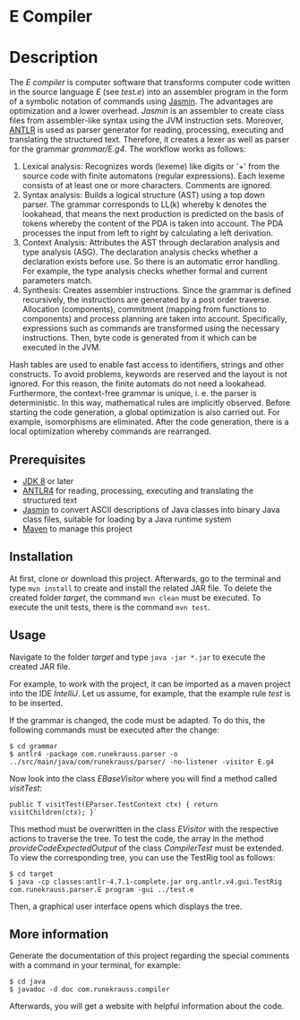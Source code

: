 E Compiler
============

# Description
The *E compiler* is computer software that transforms computer code written in the source language *E* (see *test.e*) into an assembler program in the form of a symbolic notation of commands using [Jasmin](http://jasmin.sourceforge.net). The advantages are optimization and a lower overhead. *Jasmin* is an assembler to create class files from assembler-like syntax using the JVM instruction sets. Moreover, [ANTLR](http://jasmin.sourceforge.net) is used as parser generator for reading, processing, executing and translating the structured text. Therefore, it creates a lexer as well as parser for the grammar *grammar/E.g4*. The workflow works as follows:

1. Lexical analysis: Recognizes words (lexeme) like digits or '+' from the source code with finite automatons (regular expressions). Each lexeme consists of at least one or more characters. Comments are ignored.
2. Syntax analysis: Builds a logical structure (AST) using a top down parser. The grammar corresponds to LL(k) whereby k denotes the lookahead, that means the next production is predicted on the basis of tokens whereby the content of the PDA is taken into account. The PDA processes the input from left to right by calculating a left derivation.
3. Context Analysis: Attributes the AST through declaration analysis and type analysis (ASG). The declaration analysis checks whether a declaration exists before use. So there is an automatic error handling. For example, the type analysis checks whether formal and current parameters match.
4. Synthesis: Creates assembler instructions. Since the grammar is defined recursively, the instructions are generated by a post order traverse. Allocation (components), commitment (mapping from functions to components) and process planning are taken into account. Specifically, expressions such as commands are transformed using the necessary instructions. Then, byte code is generated from it which can be executed in the JVM.

Hash tables are used to enable fast access to identifiers, strings and other constructs. To avoid problems, keywords are reserved and the layout is not ignored. For this reason, the finite automats do not need a lookahead. Furthermore, the context-free grammar is unique, i. e. the parser is deterministic. In this way, mathematical rules are implicitly observed. Before starting the code generation, a global optimization is also carried out. For example, isomorphisms are eliminated. After the code generation, there is a local optimization whereby commands are rearranged.

## Prerequisites
+ [JDK 8](http://www.oracle.com/technetwork/java/javase/downloads/jdk8-downloads-2133151.html) or later
+ [ANTLR4](http://www.antlr.org) for reading, processing, executing and translating the structured text
+ [Jasmin](http://jasmin.sourceforge.net) to convert ASCII descriptions of Java classes into binary Java class files, suitable for loading by a Java runtime system
+ [Maven](http://maven.apache.org) to manage this project

## Installation
At first, clone or download this project. Afterwards, go to the terminal and type `mvn install` to create and install the related JAR file. To delete the created folder *target*, the command `mvn clean` must be executed. To execute the unit tests, there is the command `mvn test`.

## Usage
Navigate to the folder *target* and type `java -jar *.jar` to execute the created JAR file. 

For example, to work with the project, it can be imported as a maven project into the IDE *IntelliJ*. Let us assume, for example, that the example rule *test* is to be inserted.

If the grammar is changed, the code must be adapted. To do this, the following commands must be executed after the change:

```
$ cd grammar
$ antlr4 -package com.runekrauss.parser -o ../src/main/java/com/runekrauss/parser/ -no-listener -visitor E.g4
```

Now look into the class *EBaseVisitor* where you will find a method called *visitTest*:

```
public T visitTest(EParser.TestContext ctx) { return visitChildren(ctx); }`
```

This method must be overwritten in the class *EVisitor* with the respective actions to traverse the tree. To test the code, the array in the method *provideCodeExpectedOutput* of the class *CompilerTest* must be extended. To view the corresponding tree, you can use the TestRig tool as follows:

```
$ cd target
$ java -cp classes:antlr-4.7.1-complete.jar org.antlr.v4.gui.TestRig com.runekrauss.parser.E program -gui ../test.e
```

Then, a graphical user interface opens which displays the tree.

## More information
Generate the documentation of this project regarding the special comments with a command in your terminal, for example:

```
$ cd java
$ javadoc -d doc com.runekrauss.compiler
```

Afterwards, you will get a website with helpful information about the code.
